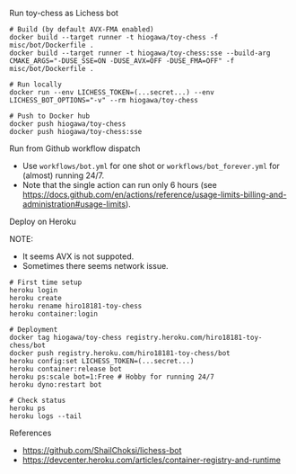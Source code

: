 
Run toy-chess as Lichess bot

```
# Build (by default AVX-FMA enabled)
docker build --target runner -t hiogawa/toy-chess -f misc/bot/Dockerfile .
docker build --target runner -t hiogawa/toy-chess:sse --build-arg CMAKE_ARGS="-DUSE_SSE=ON -DUSE_AVX=OFF -DUSE_FMA=OFF" -f misc/bot/Dockerfile .

# Run locally
docker run --env LICHESS_TOKEN=(...secret...) --env LICHESS_BOT_OPTIONS="-v" --rm hiogawa/toy-chess

# Push to Docker hub
docker push hiogawa/toy-chess
docker push hiogawa/toy-chess:sse
```


Run from Github workflow dispatch

- Use `workflows/bot.yml` for one shot or `workflows/bot_forever.yml` for (almost) running 24/7.
- Note that the single action can run only 6 hours (see https://docs.github.com/en/actions/reference/usage-limits-billing-and-administration#usage-limits).


Deploy on Heroku

NOTE:
  - It seems AVX is not suppoted.
  - Sometimes there seems network issue.

```
# First time setup
heroku login
heroku create
heroku rename hiro18181-toy-chess
heroku container:login

# Deployment
docker tag hiogawa/toy-chess registry.heroku.com/hiro18181-toy-chess/bot
docker push registry.heroku.com/hiro18181-toy-chess/bot
heroku config:set LICHESS_TOKEN=(...secret...)
heroku container:release bot
heroku ps:scale bot=1:Free # Hobby for running 24/7
heroku dyno:restart bot

# Check status
heroku ps
heroku logs --tail
```

References

- https://github.com/ShailChoksi/lichess-bot
- https://devcenter.heroku.com/articles/container-registry-and-runtime
